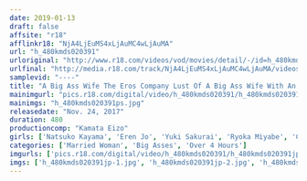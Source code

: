 ```yaml
---
date: 2019-01-13
draft: false
affsite: "r18"
afflinkr18: "NjA4LjEuMS4xLjAuMC4wLjAuMA"
url: "h_480kmds020391"
urloriginal: "http://www.r18.com/videos/vod/movies/detail/-/id=h_480kmds020391"
urlfinal: "http://media.r18.com/track/NjA4LjEuMS4xLjAuMC4wLjAuMA/videos/vod/movies/detail/-/id=h_480kmds020391"
samplevid: "----"
title: "A Big Ass Wife The Eros Company Lust Of A Big Ass Wife With An Ass So Big She Can Never Completely Hide It 40 Ladies/8 Hours"
mainimgurl: "pics.r18.com/digital/video/h_480kmds020391/h_480kmds020391ps.jpg"
mainimgs: "h_480kmds020391ps.jpg"
releasedate: "Nov. 24, 2017"
duration: 480
productioncomp: "Kamata Eizo"
girls: ['Natsuko Kayama', 'Eren Jo', 'Yuki Sakurai', 'Ryoka Miyabe', 'Chiaki Shinomiya']
categories: ['Married Woman', 'Big Asses', 'Over 4 Hours']
imgurls: ['pics.r18.com/digital/video/h_480kmds020391/h_480kmds020391jp-1.jpg', 'pics.r18.com/digital/video/h_480kmds020391/h_480kmds020391jp-2.jpg', 'pics.r18.com/digital/video/h_480kmds020391/h_480kmds020391jp-3.jpg', 'pics.r18.com/digital/video/h_480kmds020391/h_480kmds020391jp-4.jpg', 'pics.r18.com/digital/video/h_480kmds020391/h_480kmds020391jp-5.jpg', 'pics.r18.com/digital/video/h_480kmds020391/h_480kmds020391jp-6.jpg', 'pics.r18.com/digital/video/h_480kmds020391/h_480kmds020391jp-7.jpg', 'pics.r18.com/digital/video/h_480kmds020391/h_480kmds020391jp-8.jpg', 'pics.r18.com/digital/video/h_480kmds020391/h_480kmds020391jp-9.jpg', 'pics.r18.com/digital/video/h_480kmds020391/h_480kmds020391jp-10.jpg', 'pics.r18.com/digital/video/h_480kmds020391/h_480kmds020391jp-11.jpg', 'pics.r18.com/digital/video/h_480kmds020391/h_480kmds020391jp-12.jpg', 'pics.r18.com/digital/video/h_480kmds020391/h_480kmds020391jp-13.jpg', 'pics.r18.com/digital/video/h_480kmds020391/h_480kmds020391jp-14.jpg', 'pics.r18.com/digital/video/h_480kmds020391/h_480kmds020391jp-15.jpg', 'pics.r18.com/digital/video/h_480kmds020391/h_480kmds020391jp-16.jpg', 'pics.r18.com/digital/video/h_480kmds020391/h_480kmds020391jp-17.jpg', 'pics.r18.com/digital/video/h_480kmds020391/h_480kmds020391jp-18.jpg', 'pics.r18.com/digital/video/h_480kmds020391/h_480kmds020391jp-19.jpg', 'pics.r18.com/digital/video/h_480kmds020391/h_480kmds020391jp-20.jpg']
imgs: ['h_480kmds020391jp-1.jpg', 'h_480kmds020391jp-2.jpg', 'h_480kmds020391jp-3.jpg', 'h_480kmds020391jp-4.jpg', 'h_480kmds020391jp-5.jpg', 'h_480kmds020391jp-6.jpg', 'h_480kmds020391jp-7.jpg', 'h_480kmds020391jp-8.jpg', 'h_480kmds020391jp-9.jpg', 'h_480kmds020391jp-10.jpg', 'h_480kmds020391jp-11.jpg', 'h_480kmds020391jp-12.jpg', 'h_480kmds020391jp-13.jpg', 'h_480kmds020391jp-14.jpg', 'h_480kmds020391jp-15.jpg', 'h_480kmds020391jp-16.jpg', 'h_480kmds020391jp-17.jpg', 'h_480kmds020391jp-18.jpg', 'h_480kmds020391jp-19.jpg', 'h_480kmds020391jp-20.jpg']
---
```

